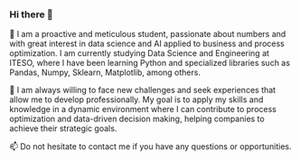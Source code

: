 ### Hi there 👋
🔭 I am a proactive and meticulous student, passionate about numbers and with great interest in data science and AI applied to business and process optimization. I am currently studying Data Science and Engineering at ITESO, where I have been learning Python and specialized libraries such as Pandas, Numpy, Sklearn, Matplotlib, among others.

👯 I am always willing to face new challenges and seek experiences that allow me to develop professionally. My goal is to apply my skills and knowledge in a dynamic environment where I can contribute to process optimization and data-driven decision making, helping companies to achieve their strategic goals.

📫 Do not hesitate to contact me if you have any questions or opportunities.  
<!--
**RafaelTakata0105/RafaelTakata0105** is a ✨ _special_ ✨ repository because its `README.md` (this file) appears on your GitHub profile.

Here are some ideas to get you started:

- 🔭 I’m currently working on ...
- 🌱 I’m currently learning ...
- 👯 I’m looking to collaborate on ...
- 🤔 I’m looking for help with ...
- 💬 Ask me about ...
- 📫 How to reach me: ...
- 😄 Pronouns: ...
- ⚡ Fun fact: ...
-->
